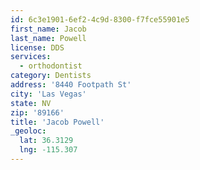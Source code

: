 ```yaml
---
id: 6c3e1901-6ef2-4c9d-8300-f7fce55901e5
first_name: Jacob
last_name: Powell
license: DDS
services:
  - orthodontist
category: Dentists
address: '8440 Footpath St'
city: 'Las Vegas'
state: NV
zip: '89166'
title: 'Jacob Powell'
_geoloc:
  lat: 36.3129
  lng: -115.307
---
```

